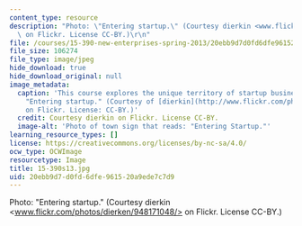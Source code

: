 ```yaml
---
content_type: resource
description: "Photo: \"Entering startup.\" (Courtesy dierkin <www.flickr.com/photos/dierken/948171048/>\
  \ on Flickr. License CC-BY.)\r\n"
file: /courses/15-390-new-enterprises-spring-2013/20ebb9d7d0fd6dfe961520a9ede7c7d9_15-390s13.jpg
file_size: 106274
file_type: image/jpeg
hide_download: true
hide_download_original: null
image_metadata:
  caption: 'This course explores the unique territory of startup businesses. Photo:
    "Entering startup." (Courtesy of [dierkin](http://www.flickr.com/photos/dierken/948171048/)
    on Flickr. License: CC-BY.)'
  credit: Courtesy dierkin on Flickr. License CC-BY.
  image-alt: 'Photo of town sign that reads: "Entering Startup."'
learning_resource_types: []
license: https://creativecommons.org/licenses/by-nc-sa/4.0/
ocw_type: OCWImage
resourcetype: Image
title: 15-390s13.jpg
uid: 20ebb9d7-d0fd-6dfe-9615-20a9ede7c7d9
---
```

Photo: "Entering startup." (Courtesy dierkin <www.flickr.com/photos/dierken/948171048/> on Flickr. License CC-BY.)

